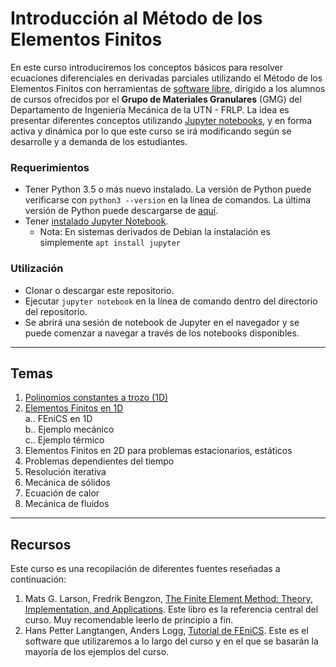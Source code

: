 # Introducción al Método de los Elementos Finitos

En este curso introduciremos los conceptos básicos para resolver ecuaciones diferenciales en derivadas parciales utilizando el Método de los Elementos Finitos con herramientas de [software libre](https://es.wikipedia.org/wiki/Software_libre), dirigido a los alumnos de cursos ofrecidos por el **Grupo de Materiales Granulares** (GMG) del Departamento de Ingeniería Mecánica de la UTN - FRLP.
La idea es presentar diferentes conceptos utilizando [Jupyter notebooks](https://Jupyter.org/), y en forma activa y dinámica por lo que este curso se irá modificando según se desarrolle y a demanda de los estudiantes.

### Requerimientos

- Tener Python 3.5 o más nuevo instalado. La versión de Python puede verificarse con `python3 --version` en la línea de comandos. La última versión de Python puede descargarse de [aquí](https://www.python.org/downloads/).
- Tener [instalado Jupyter Notebook](https://jupyter.readthedocs.io/en/latest/install.html).
    - Nota: En sistemas derivados de Debian la instalación es simplemente `apt install jupyter`


### Utilización
- Clonar o descargar este repositorio.
- Ejecutar `jupyter notebook` en la línea de comando dentro del directorio del repositorio.
- Se abrirá una sesión de notebook de Jupyter en el navegador y se puede comenzar a navegar a través de los notebooks disponibles.

---

## Temas
1. [Polinomios constantes a trozo (1D)](https://nbviewer.jupyter.org/github/rirastorza/Intro2FEM/blob/master/Polinomios_constantes_atrozo/polinomios.ipynb)
2. [Elementos Finitos en 1D](https://nbviewer.jupyter.org/github/rirastorza/Intro2FEM/blob/master/Elementos_finitos_en_1D/fem1D.ipynb)<br>
    a.. FEniCS en 1D<br>
    b.. Ejemplo mecánico<br> 
    c.. Ejemplo térmico<br>
3. Elementos Finitos en 2D para problemas estacionarios, estáticos
4. Problemas dependientes del tiempo
5. Resolución iterativa
6. Mecánica de sólidos
7. Ecuación de calor
8. Mecánica de fluidos


---

## Recursos
Este curso es una recopilación de diferentes fuentes reseñadas a continuación:

1. Mats G. Larson, Fredrik Bengzon, [The Finite Element Method: Theory, Implementation, and Applications](https://www.springer.com/gp/book/9783642332869). Este libro es la referencia central del curso. Muy recomendable leerlo de principio a fin.
2. Hans Petter Langtangen, Anders Logg, [Tutorial de FEniCS](https://fenicsproject.org/tutorial/). Este es el software que utilizaremos a lo largo del curso y en el que se basarán la mayoría de los ejemplos del curso. 
